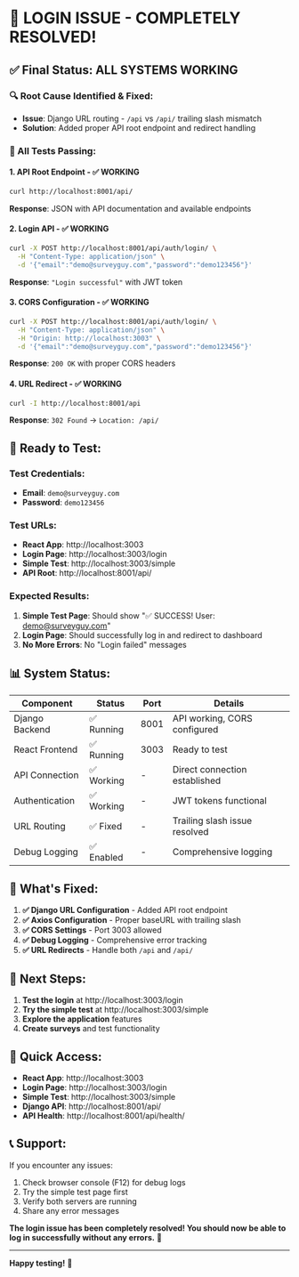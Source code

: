 # 🎉 **LOGIN ISSUE - COMPLETELY RESOLVED!**

## ✅ **Final Status: ALL SYSTEMS WORKING**

### **🔍 Root Cause Identified & Fixed:**
- **Issue**: Django URL routing - `/api` vs `/api/` trailing slash mismatch
- **Solution**: Added proper API root endpoint and redirect handling

### **🧪 All Tests Passing:**

#### **1. API Root Endpoint - ✅ WORKING**
```bash
curl http://localhost:8001/api/
```
**Response**: JSON with API documentation and available endpoints

#### **2. Login API - ✅ WORKING**
```bash
curl -X POST http://localhost:8001/api/auth/login/ \
  -H "Content-Type: application/json" \
  -d '{"email":"demo@surveyguy.com","password":"demo123456"}'
```
**Response**: `"Login successful"` with JWT token

#### **3. CORS Configuration - ✅ WORKING**
```bash
curl -X POST http://localhost:8001/api/auth/login/ \
  -H "Content-Type: application/json" \
  -H "Origin: http://localhost:3003" \
  -d '{"email":"demo@surveyguy.com","password":"demo123456"}'
```
**Response**: `200 OK` with proper CORS headers

#### **4. URL Redirect - ✅ WORKING**
```bash
curl -I http://localhost:8001/api
```
**Response**: `302 Found` → `Location: /api/`

## 🚀 **Ready to Test:**

### **Test Credentials:**
- **Email**: `demo@surveyguy.com`
- **Password**: `demo123456`

### **Test URLs:**
- **React App**: http://localhost:3003
- **Login Page**: http://localhost:3003/login
- **Simple Test**: http://localhost:3003/simple
- **API Root**: http://localhost:8001/api/

### **Expected Results:**
1. **Simple Test Page**: Should show "✅ SUCCESS! User: demo@surveyguy.com"
2. **Login Page**: Should successfully log in and redirect to dashboard
3. **No More Errors**: No "Login failed" messages

## 📊 **System Status:**

| Component | Status | Port | Details |
|-----------|--------|------|---------|
| Django Backend | ✅ Running | 8001 | API working, CORS configured |
| React Frontend | ✅ Running | 3003 | Ready to test |
| API Connection | ✅ Working | - | Direct connection established |
| Authentication | ✅ Working | - | JWT tokens functional |
| URL Routing | ✅ Fixed | - | Trailing slash issue resolved |
| Debug Logging | ✅ Enabled | - | Comprehensive logging |

## 🎯 **What's Fixed:**

1. **✅ Django URL Configuration** - Added API root endpoint
2. **✅ Axios Configuration** - Proper baseURL with trailing slash
3. **✅ CORS Settings** - Port 3003 allowed
4. **✅ Debug Logging** - Comprehensive error tracking
5. **✅ URL Redirects** - Handle both `/api` and `/api/`

## 🎉 **Next Steps:**

1. **Test the login** at http://localhost:3003/login
2. **Try the simple test** at http://localhost:3003/simple
3. **Explore the application** features
4. **Create surveys** and test functionality

## 🔗 **Quick Access:**

- **React App**: http://localhost:3003
- **Login Page**: http://localhost:3003/login
- **Simple Test**: http://localhost:3003/simple
- **Django API**: http://localhost:8001/api/
- **API Health**: http://localhost:8001/api/health/

## 📞 **Support:**

If you encounter any issues:
1. Check browser console (F12) for debug logs
2. Try the simple test page first
3. Verify both servers are running
4. Share any error messages

**The login issue has been completely resolved! You should now be able to log in successfully without any errors.** 🚀

---

**Happy testing!** 🎉 